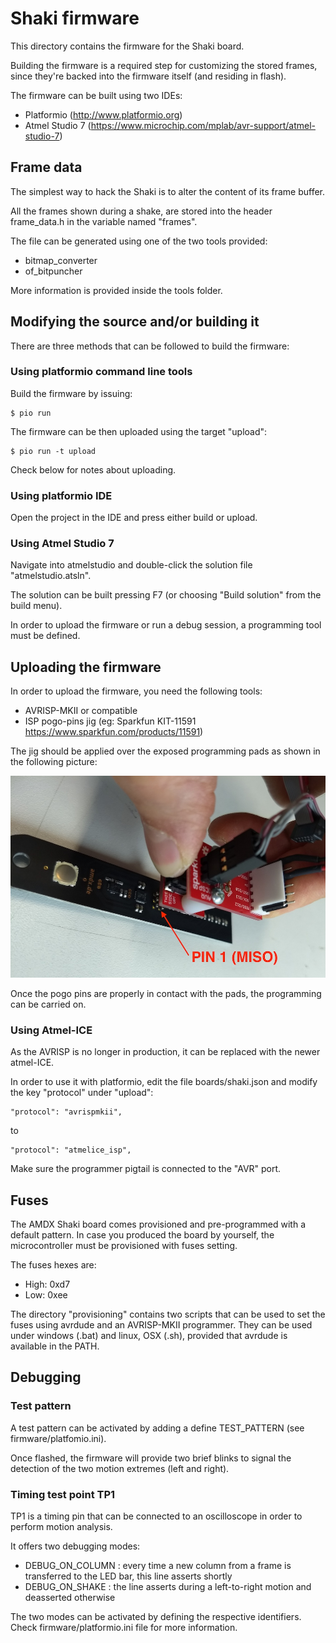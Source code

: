 # Shaki firmware

This directory contains the firmware for the Shaki board.

Building the firmware is a required step for customizing the stored frames, since they're backed into the firmware itself (and residing in flash).

The firmware can be built using two IDEs:

* Platformio (http://www.platformio.org)
* Atmel Studio 7 (https://www.microchip.com/mplab/avr-support/atmel-studio-7)

## Frame data

The simplest way to hack the Shaki is to alter the content of its frame buffer.

All the frames shown during a shake, are stored into the header frame_data.h in the variable named "frames".

The file can be generated using one of the two tools provided:

* bitmap_converter
* of_bitpuncher

More information is provided inside the tools folder.


## Modifying the source and/or building it

There are three methods that can be followed to build the firmware:

### Using platformio command line tools

Build the firmware by issuing:

	$ pio run

The firmware can be then uploaded using the target "upload":

	$ pio run -t upload

Check below for notes about uploading.

### Using platformio IDE

Open the project in the IDE and press either build or upload.

### Using Atmel Studio 7

Navigate into atmelstudio and double-click the solution file "atmelstudio.atsln".

The solution can be built pressing F7 (or choosing "Build solution" from the build menu).

In order to upload the firmware or run a debug session, a programming tool must be defined.

## Uploading the firmware

In order to upload the firmware, you need the following tools:

* AVRISP-MKII or compatible
* ISP pogo-pins jig (eg: Sparkfun KIT-11591 https://www.sparkfun.com/products/11591)

The jig should be applied over the exposed programming pads as shown in the following picture:

![Pogo-pins ISP](https://raw.githubusercontent.com/amdxyz/shaki/master/images/pogo_isp.jpg)

Once the pogo pins are properly in contact with the pads, the programming can be carried on.

### Using Atmel-ICE

As the AVRISP is no longer in production, it can be replaced with the newer atmel-ICE.

In order to use it with platformio, edit the file boards/shaki.json and modify the key "protocol" under "upload":

	"protocol": "avrispmkii",

to

	"protocol": "atmelice_isp",

Make sure the programmer pigtail is connected to the "AVR" port.

## Fuses

The AMDX Shaki board comes provisioned and pre-programmed with a default pattern. In case you produced the board by yourself, the microcontroller must be provisioned with fuses setting.

The fuses hexes are:

* High: 0xd7
* Low: 0xee

The directory "provisioning" contains two scripts that can be used to set the fuses using avrdude and an AVRISP-MKII programmer. They can be used under windows (.bat) and linux, OSX (.sh), provided that avrdude is available in the PATH.

## Debugging

### Test pattern

A test pattern can be activated by adding a define TEST_PATTERN (see firmware/platfomio.ini).

Once flashed, the firmware will provide two brief blinks to signal the detection of the two motion extremes (left and right).

### Timing test point TP1

TP1 is a timing pin that can be connected to an oscilloscope in order to perform motion analysis.

It offers two debugging modes:

* DEBUG_ON_COLUMN : every time a new column from a frame is transferred to the LED bar, this line asserts shortly
* DEBUG_ON_SHAKE : the line asserts during a left-to-right motion and deasserted otherwise

The two modes can be activated by defining the respective identifiers. Check firmware/platformio.ini file for more information.

